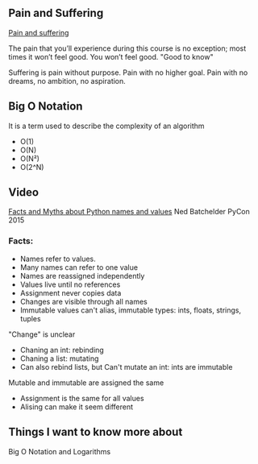 ## Pain and Suffering


[Pain and suffering](https://codefellows.github.io/code-401-python-guide/curriculum/class-01/notes/pain_suffering)

The pain that you’ll experience during this course is no exception; most times it won’t feel good. You won’t feel good.
"Good to know"

Suffering is pain without purpose. Pain with no higher goal. Pain with no dreams, no ambition, no aspiration.

## Big O Notation

It is a term used to describe the complexity of an algorithm

- O(1)
- O(N)
- O(N²)
- O(2^N)

## Video 
[Facts and Myths about Python names and values](https://www.youtube.com/watch?v=_AEJHKGk9ns)
Ned Batchelder PyCon 2015

### Facts:
- Names refer to values.
- Many names can refer to one value
- Names are reassigned independently
- Values live until no references
- Assignment never copies data
- Changes are visible through all names
- Immutable values can't alias, immutable types: ints, floats, strings, tuples

"Change" is unclear
- Chaning an int: rebinding
- Chaning a list: mutating
- Can also rebind lists, but Can't mutate an int: ints are immutable

Mutable and immutable are assigned the same
- Assignment is the same for all values
- Alising can make it seem different

## Things I want to know more about

Big O Notation and Logarithms